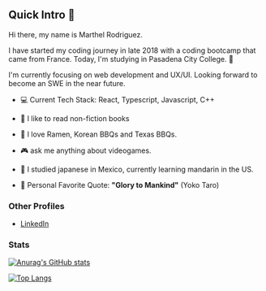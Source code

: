 ## Quick Intro 👋
 Hi there, my name is Marthel Rodriguez. 
 
 I have started my coding journey in late 2018 with a coding bootcamp that came from France. Today, I'm studying in Pasadena City College. 🏫
 
 I'm currently focusing on web development and UX/UI. Looking forward to become an SWE in the near future.
 
 - 💻 Current Tech Stack: React, Typescript, Javascript, C++
 - 📖 I like to read non-fiction books
 - 🍜 I love Ramen, Korean BBQs and Texas BBQs.
 - 🎮 ask me anything about videogames.
 - 💬 I studied japanese in Mexico, currently learning mandarin in the US.
 
 - 🤖 Personal Favorite Quote: **"Glory to Mankind"** (Yoko Taro)

### Other Profiles
 -  [LinkedIn](https://www.linkedin.com/in/marrodri95)
### Stats
 
[![Anurag's GitHub stats](https://github-readme-stats.vercel.app/api?username=marrodri)](https://github.com/anuraghazra/github-readme-stats)


[![Top Langs](https://github-readme-stats.vercel.app/api/top-langs/?username=marrodri&langs_count=4&hide=c,html,css,Roff,Objective-c,Makefile,Dart,c#)](https://github.com/anuraghazra/github-readme-stats)

<!--
**marrodri/marrodri** is a ✨ _special_ ✨ repository because its `README.md` (this file) appears on your GitHub profile.

Here are some ideas to get you started:

- 🔭 I’m currently working on ...
- 🌱 I’m currently learning ...
- 👯 I’m looking to collaborate on ...
- 🤔 I’m looking for help with ...
- 💬 Ask me about ...
- 📫 How to reach me: ...
- 😄 Pronouns: ...
- ⚡ Fun fact: ...
-->
